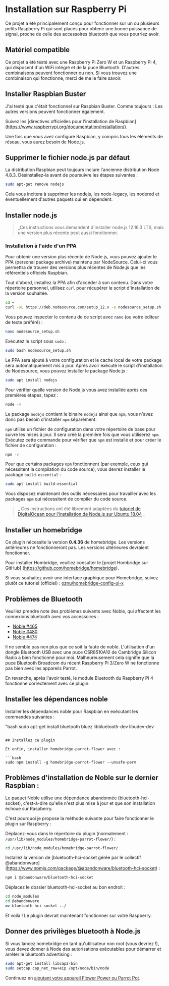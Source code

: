 # Installation sur Raspberry Pi

Ce projet a été principalement conçu pour fonctionner sur un ou plusieurs petits Raspberry Pi qui
sont placés pour obtenir une bonne puissance de signal, proche de celle des accessoires bluetooth que vous pourriez avoir.

## Matériel compatible

Ce projet a été testé avec une Raspberry Pi Zero W et un Raspberry Pi 4, qui disposent d'un WiFi intégré
et de la puce Bluetooth. D'autres combinaisons peuvent fonctionner ou non. Si vous trouvez une combinaison qui fonctionne, merci de me le faire savoir.

## Installer Raspbian Buster

J'ai testé que c'était fonctionnel sur Raspbian Buster. Comme toujours : Les autres versions peuvent fonctionner également.

Suivez les [directives officielles pour l'installation de Raspbian] (https://www.raspberrypi.org/documentation/installation/).

Une fois que vous avez configuré Raspbian, y compris tous les éléments de réseau, vous aurez besoin de Node.js.

## Supprimer le fichier node.js par défaut

La distribution Raspbian peut toujours inclure l'ancienne distribution Node 4.8.3. Désinstallez-la avant de poursuivre les étapes suivantes :

```bash
sudo apt-get remove nodejs
```

Cela vous incitera à supprimer les nodejs, les node-legacy, les nodered et éventuellement d'autres paquets qui en dépendent.

## Installer node.js

> _Ces instructions vous demandent d'installer node.js 12.16.3 LTS, mais une version plus récente peut aussi fonctionner.

### Installation à l'aide d'un PPA
Pour obtenir une version plus récente de Node.js, vous pouvez ajouter le PPA (personal package archive) maintenu par NodeSource. Celui-ci vous permettra de trouver des versions plus récentes de Node.js que les référentiels officiels Raspbian.

Tout d'abord, installez la PPA afin d'accéder à son contenu. Dans votre répertoire personnel, utilisez `curl` pour récupérer le script d'installation de la version souhaitée.

```bash
cd ~
curl -sL https://deb.nodesource.com/setup_12.x -o nodesource_setup.sh
```

Vous pouvez inspecter le contenu de ce script avec `nano` (ou votre éditeur de texte préféré) :

```bash
nano nodesource_setup.sh
```

Exécutez le script sous `sudo` :

```bash
sudo bash nodesource_setup.sh
```

Le PPA sera ajouté à votre configuration et le cache local de votre package sera automatiquement mis à jour. Après avoir exécuté le script d'installation de Nodesource, vous pouvez installer le package Node.js :

```bash
sudo apt install nodejs
```

Pour vérifier quelle version de Node.js vous avez installée après ces premières étapes, tapez :

```bash
node -v
```

Le package `nodejs` contient le binaire `nodejs` ainsi que `npm`, vous n'avez donc pas besoin d'installer `npm` séparément.

`npm` utilise un fichier de configuration dans votre répertoire de base pour suivre les mises à jour. Il sera créé la première fois que vous utiliserez `npm`. Exécutez cette commande pour vérifier que `npm` est installé et pour créer le fichier de configuration :

```bash
npm -v
```

Pour que certains packages `npm` fonctionnent (par exemple, ceux qui nécessitent la compilation du code source), vous devrez installer le package `build-essential` :

```bash
sudo apt install build-essential
```

Vous disposez maintenant des outils nécessaires pour travailler avec les packages `npm` qui nécessitent de compiler du code source.

> _ Ces instructions ont été librement adaptées du [tutoriel de DigitalOcean pour l'installation de Node.js sur Ubuntu 18.04](https://www.digitalocean.com/community/tutorials/how-to-install-node-js-on-ubuntu-18-04-fr) _

## Installer un homebridge

Ce plugin nécessite la version **0.4.36** de homebridge. Les versions antérieures ne fonctionneront pas. Les versions ultérieures devraient fonctionner.

Pour installer Hombridge, veuillez consulter le [projet Hombridge sur GitHub] (https://github.com/homebridge/homebridge).

Si vous souhaitez avoir une interface graphique pour Homebridge, suivez plutôt ce tutoriel (officiel) : [oznu/homebridge-config-ui-x](https://github.com/oznu/homebridge-config-ui-x)

## Problèmes de Bluetooth

Veuillez prendre note des problèmes suivants avec Noble, qui affectent les connexions bluetooth avec vos accessoires :

- [Noble #465](https://github.com/noble/noble/issues/465)
- [Noble #480](https://github.com/noble/noble/issues/480)
- [Noble #474](https://github.com/noble/noble/issues/474)

Il ne semble pas non plus que ce soit la faute de noble. L'utilisation d'un dongle Bluetooth USB avec une puce CSR8510A10 de Cambridge Silicon Radio a bien fonctionné pour moi. Malheureusement cela signifie que la puce Bluetooth Broadcom du récent Raspberry Pi 3/Zero W
ne fonctionne pas bien avec les appareils Parrot.

En revanche, après l'avoir testé, le module Bluetooth du Raspberry Pi 4 fonctionne correctement avec ce plugin.

## Installer les dépendances noble

Installer les dépendances noble pour Raspbian en exécutant les commandes suivantes :

"bash
sudo apt-get install bluetooth bluez libbluetooth-dev libudev-dev
```

## Installez ce plugin

Et enfin, installer homebridge-parrot-flower avec :

```bash
sudo npm install -g homebridge-parrot-flower --unsafe-perm
```

## Problèmes d'installation de Noble sur le dernier Raspbian :

Le paquet Noble utilise une dépendance abandonnée (bluetooth-hci-socket), c'est-à-dire qu'elle n'est plus mise à jour et que son installation échoue sur Raspberry. 

C'est pourquoi je propose la méthode suivante pour faire fonctionner le plugin sur Raspberry :

Déplacez-vous dans le répertoire du plugin (normalement : `/usr/lib/node_modules/homebridge-parrot-flower/`) :

```bash
cd /usr/lib/node_modules/homebridge-parrot-flower/
```

Installez la version de [bluetooth-hci-socket gérée par le collectif @abandonware] (https://www.npmjs.com/package/@abandonware/bluetooth-hci-socket) : 

```bash
npm i @abandonware/bluetooth-hci-socket
```

Déplacez le dossier bluetooth-hci-socket au bon endroit : 

```bash
cd node_modules
cd @abandonware
mv bluetooth-hci-socket ../
```

Et voilà ! Le plugin devrait maintenant fonctionner sur votre Raspberry.

## Donner des privilèges bluetooth à Node.js

Si vous lancez homebridge en tant qu'utilisateur non root (vous devriez !), vous devez donner à Node des autorisations exécutables pour démarrer et arrêter le bluetooth advertising :

```bash
sudo apt-get install libcap2-bin
sudo setcap cap_net_raw+eip /opt/node/bin/node
```

Continuez en [ajoutant votre appareil Flower Power ou Parrot Pot](configure_fr.md).